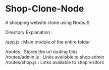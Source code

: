 # Shop-Clone-Node
A shopping website clone using NodeJS

Directory Explanation : <br>

/app.js                :  Main module of the entire folder <br>

/routes                :  Stores the url routing files<br>
/routes/admin.js       :  Links available to shop admin<br>
/routes/shop.js        :  Links available to shop visitors<br>
